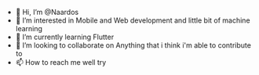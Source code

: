 - 👋 Hi, I’m @Naardos
- 👀 I’m interested in Mobile and Web development and little bit of machine learning
- 🌱 I’m currently learning Flutter
- 💞️ I’m looking to collaborate on Anything that i think i'm able to contribute to
- 📫 How to reach me well try

<!---
Naardos/Naardos is a ✨ special ✨ repository because its `README.md` (this file) appears on your GitHub profile.
You can click the Preview link to take a look at your changes.
--->

